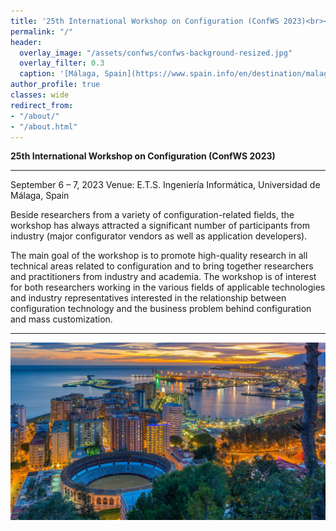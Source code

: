 ```yaml
---
title: '25th International Workshop on Configuration (ConfWS 2023)<br><span style="font-size: 60%;">Málaga, Spain. Sep 6-7, 2023</span>'
permalink: "/"
header:
  overlay_image: "/assets/confws/confws-background-resized.jpg"
  overlay_filter: 0.3
  caption: '[Málaga, Spain](https://www.spain.info/en/destination/malaga/)'
author_profile: true
classes: wide
redirect_from:
- "/about/"
- "/about.html"
---
```


**25th International Workshop on Configuration (ConfWS 2023)**

---
September 6 – 7, 2023
Venue: E.T.S. Ingeniería Informática, Universidad de Málaga, Spain

Beside researchers from a variety of configuration-related fields, the workshop has always attracted a significant number of participants from industry (major configurator vendors as well as application developers).

The main goal of the workshop is to promote high-quality research in all technical areas related to configuration and to bring together researchers and practitioners from industry and academia. The workshop is of interest for both researchers working in the various fields of applicable technologies and industry representatives interested in the relationship between configuration technology and the business problem behind configuration and mass customization.

---

![ConfWS will be at Málaga](/assets/confws/confws-background.jpg "ConfWS will be at Málaga")

